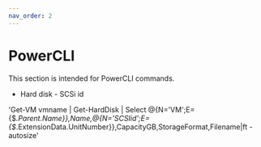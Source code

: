 ```yaml
---
nav_order: 2
---
```


PowerCLI
=======

This section is intended for PowerCLI commands.

- Hard disk - SCSi id

'Get-VM vmname | Get-HardDisk | Select @{N='VM';E={$_.Parent.Name}},Name,@{N='SCSIid';E={$_.ExtensionData.UnitNumber}},CapacityGB,StorageFormat,Filename|ft -autosize'
